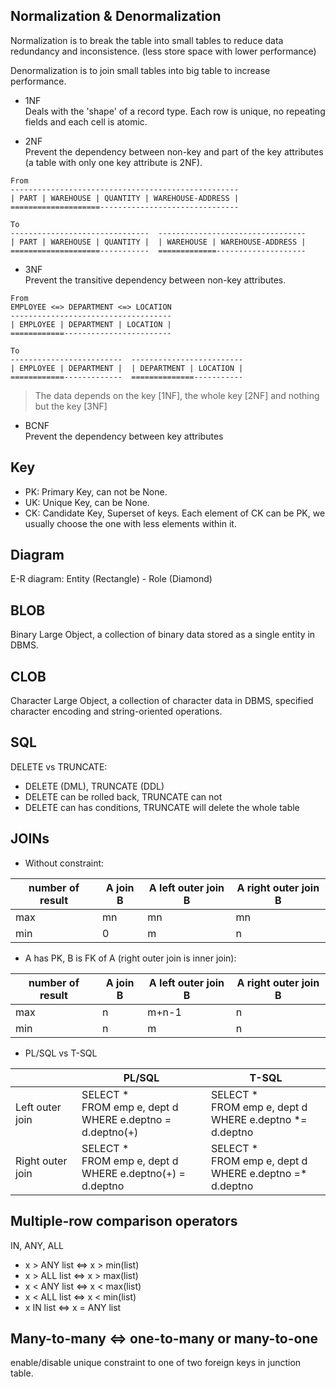## Normalization & Denormalization
Normalization is to break the table into small tables to reduce data redundancy and inconsistence. (less store space with lower performance)

Denormalization is to join small tables into big table to increase performance.

* 1NF  
Deals with the 'shape' of a record type. Each row is unique, no repeating fields and each cell is atomic.

* 2NF  
Prevent the dependency between non-key and part of the key attributes (a table with only one key attribute is 2NF).
```
From
---------------------------------------------------
| PART | WAREHOUSE | QUANTITY | WAREHOUSE-ADDRESS |
====================-------------------------------

To
-------------------------------  --------------------------------- 
| PART | WAREHOUSE | QUANTITY |  | WAREHOUSE | WAREHOUSE-ADDRESS |
====================-----------  =============--------------------
```

* 3NF  
Prevent the transitive dependency between non-key attributes.
```
From
EMPLOYEE <=> DEPARTMENT <=> LOCATION
------------------------------------
| EMPLOYEE | DEPARTMENT | LOCATION |
============------------------------

To
-------------------------  -------------------------
| EMPLOYEE | DEPARTMENT |  | DEPARTMENT | LOCATION |
============-------------  ==============-----------
```

> The data depends on the key [1NF], the whole key [2NF] and nothing but the key [3NF]

* BCNF  
Prevent the dependency between key attributes

## Key
* PK: Primary Key, can not be None.
* UK: Unique Key, can be None.
* CK: Candidate Key, Superset of keys. Each element of CK can be PK, we usually choose the one with less elements within it.

## Diagram
E-R diagram: Entity (Rectangle) - Role (Diamond)

## BLOB
Binary Large Object, a collection of binary data stored as a single entity in DBMS.

## CLOB
Character Large Object, a collection of character data in DBMS, specified character encoding and string-oriented operations.

## SQL
DELETE vs TRUNCATE:
* DELETE (DML), TRUNCATE (DDL)
* DELETE can be rolled back, TRUNCATE can not
* DELETE can has conditions, TRUNCATE will delete the whole table

## JOINs
* Without constraint:  

| number of result | A join B | A left outer join B | A right outer join B |
|------------------|----------|---------------------|----------------------|
| max              | mn       | mn                  | mn                   |
| min              | 0        | m                   | n                    |

* A has PK, B is FK of A (right outer join is inner join):  

| number of result | A join B | A left outer join B | A right outer join B |
|------------------|----------|---------------------|----------------------|
| max              | n        | m+n-1               | n                    |
| min              | n        | m                   | n                    |

* PL/SQL vs T-SQL  

|                  | PL/SQL                                                   | T-SQL                                                  |  
|------------------|----------------------------------------------------------|--------------------------------------------------------|  
| Left outer join  | SELECT * <br>FROM emp e, dept d <br>WHERE e.deptno = d.deptno(+) | SELECT * <br>FROM emp e, dept d <br>WHERE e.deptno *= d.deptno |  
| Right outer join | SELECT * <br>FROM emp e, dept d <br>WHERE e.deptno(+) = d.deptno | SELECT * <br>FROM emp e, dept d <br>WHERE e.deptno =* d.deptno |  

## Multiple-row comparison operators
IN, ANY, ALL

* x > ANY list <=> x > min(list)
* x > ALL list <=> x > max(list)
* x < ANY list <=> x < max(list)
* x < ALL list <=> x < min(list)
* x IN list <=> x = ANY list

## Many-to-many <=> one-to-many or many-to-one
enable/disable unique constraint to one of two foreign keys in junction table.
